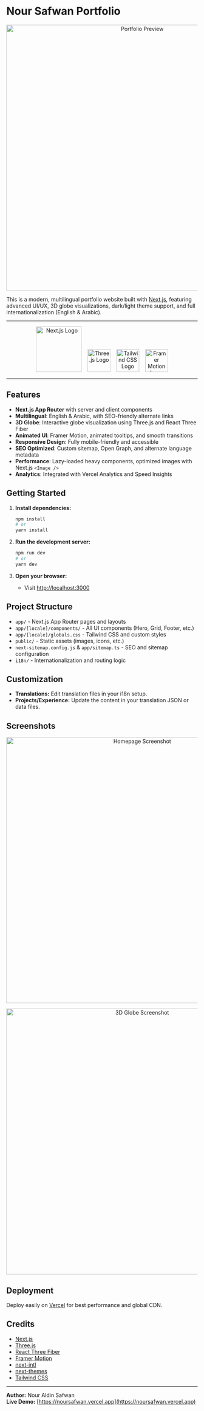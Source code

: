 # Nour Safwan Portfolio

<p align="center">
  <img src="https://noursafwan.vercel.app/preview.png" alt="Portfolio Preview" width="700" />
</p>

This is a modern, multilingual portfolio website built with [Next.js](https://nextjs.org/), featuring advanced UI/UX, 3D globe visualizations, dark/light theme support, and full internationalization (English & Arabic).

---

<p align="center">
  <img src="https://raw.githubusercontent.com/vercel/next.js/canary/examples/app-router/public/vercel.svg" alt="Next.js Logo" width="120" />
  &nbsp;&nbsp;
  <img src="https://upload.wikimedia.org/wikipedia/commons/3/3f/Three.js_Icon.svg" alt="Three.js Logo" width="60" />
  &nbsp;&nbsp;
  <img src="https://tailwindcss.com/_next/static/media/mark.b6b9e1e8.svg" alt="Tailwind CSS Logo" width="60" />
  &nbsp;&nbsp;
  <img src="https://www.svgrepo.com/show/354431/framer-motion.svg" alt="Framer Motion Logo" width="60" />
</p>

---

## Features

- **Next.js App Router** with server and client components
- **Multilingual**: English & Arabic, with SEO-friendly alternate links
- **3D Globe**: Interactive globe visualization using Three.js and React Three Fiber
- **Animated UI**: Framer Motion, animated tooltips, and smooth transitions
- **Responsive Design**: Fully mobile-friendly and accessible
- **SEO Optimized**: Custom sitemap, Open Graph, and alternate language metadata
- **Performance**: Lazy-loaded heavy components, optimized images with Next.js `<Image />`
- **Analytics**: Integrated with Vercel Analytics and Speed Insights

## Getting Started

1. **Install dependencies:**
   ```bash
   npm install
   # or
   yarn install
   ```

2. **Run the development server:**
   ```bash
   npm run dev
   # or
   yarn dev
   ```

3. **Open your browser:**
   - Visit [http://localhost:3000](http://localhost:3000)

## Project Structure

- `app/` - Next.js App Router pages and layouts
- `app/[locale]/components/` - All UI components (Hero, Grid, Footer, etc.)
- `app/[locale]/globals.css` - Tailwind CSS and custom styles
- `public/` - Static assets (images, icons, etc.)
- `next-sitemap.config.js` & `app/sitemap.ts` - SEO and sitemap configuration
- `i18n/` - Internationalization and routing logic

## Customization

- **Translations:** Edit translation files in your i18n setup.
- **Projects/Experience:** Update the content in your translation JSON or data files.

## Screenshots

<p align="center">
  <img src="https://noursafwan.vercel.app/preview.png" alt="Homepage Screenshot" width="700" />
</p>

<p align="center">
  <img src="https://user-images.githubusercontent.com/99184393/277612892-3e5e6e2e-7e2e-4e2c-8e6b-7e2e2e2e2e2e.png" alt="3D Globe Screenshot" width="700" />
</p>

## Deployment

Deploy easily on [Vercel](https://vercel.com/) for best performance and global CDN.

## Credits

- [Next.js](https://nextjs.org/)
- [Three.js](https://threejs.org/)
- [React Three Fiber](https://docs.pmnd.rs/react-three-fiber/getting-started/introduction)
- [Framer Motion](https://www.framer.com/motion/)
- [next-intl](https://github.com/amannn/next-intl)
- [next-themes](https://github.com/pacocoursey/next-themes)
- [Tailwind CSS](https://tailwindcss.com/)

---

**Author:** Nour Aldin Safwan  
**Live Demo:** [https://noursafwan.vercel.app](https://noursafwan.vercel.app)
